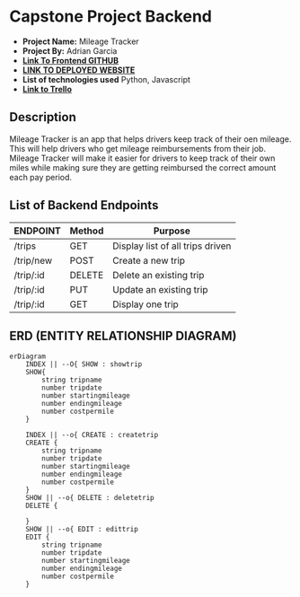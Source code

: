 # Capstone Project Backend

- **Project Name:** Mileage Tracker
- **Project By:** Adrian Garcia
- [**Link To  Frontend GITHUB**](https://github.com/adriancgarcia/mileagetrackerfrontend)
- [**LINK TO DEPLOYED WEBSITE**]()
- **List of technologies used** Python, Javascript
- [**Link to Trello**]()

## Description

Mileage Tracker is an app that helps drivers keep track of their oen mileage. This will help drivers who get mileage reimbursements from their job. Mileage Tracker will make it easier for drivers to keep track of their own miles while making sure they are getting reimbursed the correct amount each pay period. 

## List of Backend Endpoints

|     ENDPOINT      | Method |          Purpose          |
| ----------------- | ------ | ------------------------- |
| /trips            | GET    | Display list of all trips driven  |
| /trip/new       | POST   | Create a new trip       |
| /trip/:id       | DELETE | Delete an existing trip  |
| /trip/:id       | PUT    | Update an existing trip  |
| /trip/:id       | GET    | Display one trip          |

## ERD (ENTITY RELATIONSHIP DIAGRAM)

```mermaid
erDiagram
    INDEX || --O{ SHOW : showtrip
    SHOW{
        string tripname
        number tripdate
        number startingmileage
        number endingmileage
        number costpermile
    }

    INDEX || --o{ CREATE : createtrip
    CREATE {
        string tripname
        number tripdate
        number startingmileage
        number endingmileage
        number costpermile
    }
    SHOW || --o{ DELETE : deletetrip
    DELETE {

    }
    SHOW || --o{ EDIT : edittrip
    EDIT {
        string tripname
        number tripdate
        number startingmileage
        number endingmileage
        number costpermile
    }

```
